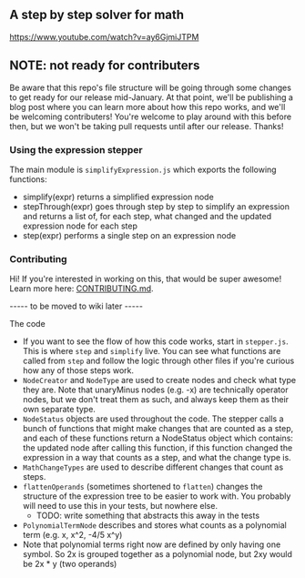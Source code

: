 ## A step by step solver for math

https://www.youtube.com/watch?v=ay6GjmiJTPM

## NOTE: not ready for contributers

Be aware that this repo's file structure will be going through some changes to
get ready for our release mid-January. At that point, we'll be publishing a blog
post where you can learn more about how this repo works, and we'll be welcoming
contributers! You're welcome to play around with this before then, but we won't
be taking pull requests until after our release. Thanks!

### Using the expression stepper

The main module is `simplifyExpression.js` which exports the following functions:

- simplify(expr) returns a simplified expression node
- stepThrough(expr) goes through step by step to simplify an expression and
  returns a list of, for each step, what changed and the updated expression
  node for each step
- step(expr) performs a single step on an expression node

### Contributing

Hi! If you're interested in working on this, that would be super awesome!
Learn more here: [CONTRIBUTING.md](CONTRIBUTING.md).


----- to be moved to wiki later -----

The code

- If you want to see the flow of how this code works, start in `stepper.js`.
  This is where `step` and `simplify` live. You can see what functions are
  called from `step` and follow the logic through other files if you're curious
  how any of those steps work.
- `NodeCreator` and `NodeType` are used to create nodes and check what type
  they are. Note that unaryMinus nodes (e.g. -x) are technically operator
  nodes, but we don't treat them as such, and always keep them as their own
  separate type.
- `NodeStatus` objects are used throughout the code. The stepper calls a bunch
  of functions that might make changes that are counted as a step, and each of
  these functions return a NodeStatus object which contains: the updated node
  after calling this function, if this function changed the expression in a way
  that counts as a step, and what the change type is.
- `MathChangeTypes` are used to describe different changes that count as steps.
- `flattenOperands` (sometimes shortened to `flatten`) changes the structure
  of the expression tree to be easier to work with. You probably will need to
  use this in your tests, but nowhere else.
  - TODO: write something that abstracts this away in the tests
- `PolynomialTermNode` describes and stores what counts as a polynomial term
  (e.g. x, x^2, -4/5 x^y)
 - Note that polynomial terms right now are defined by only having one symbol.
   So 2x is grouped together as a polynomial node, but 2xy would be
   2x \* y (two operands)
